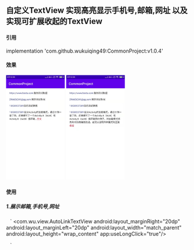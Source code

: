 ## 自定义TextView 实现高亮显示手机号,邮箱,网址 以及实现可扩展收起的TextView

#### 引用

implementation 'com.github.wukuiqing49:CommonProject:v1.0.4'

#### 效果
<p>
<img src="imgs/defult.jpg" width="32%">
<img src="imgs/open.jpg" width="32%">
</p>

#### 使用

##### 1.展示邮箱,手机号,网址
 ` ` `
 <com.wu.view.AutoLinkTextView
  android:layout_marginRight="20dp"
  android:layout_marginLeft="20dp"
  android:layout_width="match_parent"
  android:layout_height="wrap_content"
  app:useLongClick="true"/>
   
 
` ` `    







